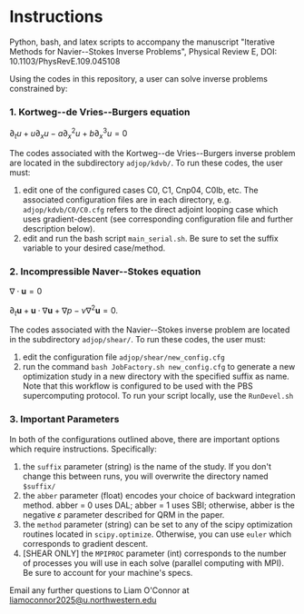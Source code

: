 # Instructions
Python, bash, and latex scripts to accompany the manuscript "Iterative Methods for Navier--Stokes Inverse Problems", Physical Review E, DOI: 10.1103/PhysRevE.109.045108

Using the codes in this repository, a user can solve inverse problems constrained by:
### 1. Kortweg--de Vries--Burgers equation

$\partial_t u +u\partial_x u - a\partial_x^2u + b\partial_x^3 u = 0$

The codes associated with the Kortweg--de Vries--Burgers inverse problem are located in the subdirectory `adjop/kdvb/`. To run these codes, the user must:
1. edit one of the configured cases C0, C1, Cnp04, C0lb, etc. The associated configuration files are in each directory, e.g. `adjop/kdvb/C0/C0.cfg` refers to the direct adjoint looping case which uses gradient-descent (see corresponding configuration file and further description below).
2. edit and run the bash script `main_serial.sh`. Be sure to set the suffix variable to your desired case/method.

### 2. Incompressible Naver--Stokes equation

$\nabla\cdot\mathbf{u}=0$

$\partial_t \mathbf{u} +\mathbf{u}\cdot\nabla\mathbf{u} + \nabla p- \nu\nabla^2\mathbf{u} = 0$.

The codes associated with the Navier--Stokes inverse problem are located in the subdirectory `adjop/shear/`. To run these codes, the user must:
1. edit the configuration file `adjop/shear/new_config.cfg`
2. run the command `bash JobFactory.sh new_config.cfg` to generate a new optimization study in a new directory with the specified suffix as name. Note that this workflow is configured to be used with the PBS supercomputing protocol. To run your script locally, use the `RunDevel.sh`

### 3. Important Parameters
In both of the configurations outlined above, there are important options which require instructions. Specifically:
1. the `suffix` parameter (string) is the name of the study. If you don't change this between runs, you will overwrite the directory named `$suffix/`
2. the `abber` parameter (float) encodes your choice of backward integration method. abber = 0 uses DAL; abber = 1 uses SBI; otherwise, abber is the negative $\varepsilon$ parameter described for QRM in the paper.
3. the `method` parameter (string) can be set to any of the scipy optimization routines located in `scipy.optimize`. Otherwise, you can use `euler` which corresponds to gradient descent. 
4. [SHEAR ONLY] the `MPIPROC` parameter (int) corresponds to the number of processes you will use in each solve (parallel computing with MPI). Be sure to account for your machine's specs.

Email any further questions to Liam O'Connor at liamoconnor2025@u.northwestern.edu
